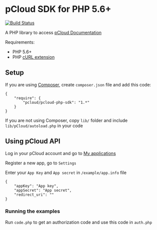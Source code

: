 # pCloud SDK for PHP 5.6+

[![Build Status](https://travis-ci.org/ivankrastev26/pcloud-php-sdk.svg?branch=master)](https://travis-ci.org/ivankrastev26/pcloud-php-sdk)

A PHP library to access [pCloud Documentation](https://docs.pcloud.com/)

Requirements:

  * PHP 5.6+
  * PHP [cURL extension](http://php.net/manual/en/curl.setup.php)

## Setup

If you are using [Composer](http://getcomposer.org/download/), create `composer.json` file and add this code:
~~~~
{
	"require": {
		"pcloud/pcloud-php-sdk": "1.*"
	}
}
~~~~
If you are not using Composer, copy `lib/` folder and include `lib/pCloud/autoload.php` in your code

## Using pCloud API

Log in your pCloud account and go to [My applications](https://docs.pcloud.com/oauth/index.html)

Register a new app, go to `Settings`

Enter your `App Key` and `App secret` in `/example/app.info` file

~~~~
{
	"appKey": "App key",
	"appSecret": "App secret",
	"redirect_uri": ""
}
~~~~

### Running the examples

Run `code.php` to get an authorization code and use this code in `auth.php`